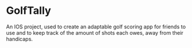 # GolfTally
An IOS project, used to create an adaptable golf scoring app for friends to use and to keep track of the amount of shots each owes, away from their handicaps.
